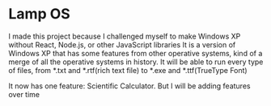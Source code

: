 # Lamp OS
I made this project because I challenged myself to make Windows XP without React, Node.js, or other JavaScript libraries
It is a version of Windows XP that has some features from other operative systems, kind of a merge of all the operative systems in history.
It will be able to run every type of files, from *.txt and *.rtf(rich text file) to *.exe and *.ttf(TrueType Font)

It now has one feature: Scientific Calculator.
But I will be adding features over time
